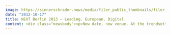 ```yaml
---
image: https://sinnerschrader.news/media/filer_public_thumbnails/filer_public/02/a4/02a42ce8-ed98-4748-a1dc-47bfe15590a2/varfoldersdjk8pxf42x64d8fxslz8jcc8fc0000gnttmp3xcisx__480x288_q85_crop_subsampling-2_upscale.jpg
date: "2012-10-17"
title: NEXT Berlin 2013 – Leading. European. Digital.
content: <div class="newsbody"><p>New date, new venue. At the trendsetting conference, to be held in Berlin on April 23 &amp; 24, economic leaders and digital pioneers will gather to exchange views and visions of our digitally revolutionised economic future.</p><p><strong>For the eighth time, the digital agency SinnerSchrader will host the conference NEXT Berlin, this time on 23 &amp; 24 April at the BCC in the heart of Berlin. NEXT Berlin has established itself in recent years as an important agenda setter for tomorrow’s topics of the digital economy in Europe. Talks and workshops held by internationally renowned experts on business trends inspire more than 2,000 participants from around the world. This time, experts will address the topics invisible technology, new interfaces, the importance of context and the makers. The central theme of next year's conference will be&#58; Here be dragons!</strong></p><p style="padding-left&#58; 60px;"><em>“Here be dragons” is a phrase used to denote dangerous or unexplored territories, in imitation of the medieval practice of putting sea serpents and other mythological creatures in uncharted areas of maps.</em></p><p>The digital revolution and the interactive consumer continue to shake up one industry after another. To survive and succeed, companies constantly need to rethink and change their business models, enter new markets or even invent them. They need to explore uncharted waters, discover new territories! And what applies for established companies, also effects start-ups; remember that Flickr was once a role playing game, and YouTube a dating site, not to mention Apple’s metamorphosis.</p><p>This is why ’Here be dragon’ is the theme of NEXT Berlin 2013. The conference will provide more than 2,000 attendees with a map for new business adventures. Which paths shall be taken? Which areas are worth exploring? And where are the new inventions and innovations taking us? Where do dangers lurk and how can we embrace new challenges? Dragons are not necessarily invincible opponents, but rather opportunities that carry great potential.</p><p>On 23 &amp; 24 April, NEXT Berlin will become Europe’s most important meeting place of the digital economy. Marketers of major brands, business strategists, international investors, established managers as well as young entrepreneurs, developers and creative minds will all exchange views and visions on our digital future.</p><p>The conference stands out due to its thematic diversity, the interdisciplinary exchange of ideas and the many inspiring talks from renowned experts and digital thought leaders with business, creative, technology, art or science backgrounds. In recent years, the number of participants has grown constantly, especially from other European countries and beyond. Due to its international character, the conference language is English.</p><p>The programme of NEXT Berlin 2013 is being curated by Peter Bihr and Monique van Dusseldorp. Again, it will look at trends likely to develop over the next 12 to 36 months. Four areas are in particular focus&#58;</p><p><strong>1. Invisible&#58; Technology gets transparent</strong><br/>It is virtually impossible to separate the digital and the non-digital world. The Internet is not just another channel to interact with people or connect with customers, it's everywhere. Everything is interconnected.</p><p><strong>2. Interface&#58; APIs, interaction and new services</strong><br/>In the post-PC era users are moving away from desktops towards lightweight devices. In 2013, the majority will go online via mobile devices. Accordingly, we’ll need to rethink human-machine interfaces and design services that the user really wants. The focus shifts from marketing and communication to product and service.</p><p><strong>3. Make(r)&#58; DIY, 3D printing and the makers</strong><br/>Everything analog goes digital. The first wave of computing digitised back-end processes and data-handling, the second communications and media, the third will digitise every possible physical object. In the same way that desktop publishing and the web democratised publishing and programming, setting free a surge of creativity, 3D printing will soon democratise innovation in the physical world of atoms.</p><p><strong>4. Context&#58; Smarter things, data and mapping</strong><br/>New portable computers in bracelets, clothing or eyewear will collect data about us and our environment that shall improve and simplify our lives. 2013 will show what innovations Google Glass will trigger. What is already possible today and where we are heading. It may sound like science fiction, but it is the new reality – and one we can shape.</p><p>All four trends are affecting the whole product chain, from hardware to software to the interface and the service layer. They require a fresh, holistic approach, a re-definition of many businesses and a customer-centric mindset. The time is right to enter unknown territories.</p><p>At NEXT Berlin innovators from around the world will present their inspiring ideas and insights. In addition to the main stage for the keynote speeches and sessions, there will be a second stage as well as workshops, where experts will enlarge upon topics such as the Internet of Things, Mobile, Technology and Service Design.</p><p>After the extraordinary success of the start-up day this year, NEXT Berlin 2013 will dedicated a whole stage to developments in the European start-up scene, this time on both conference days. This also underlines NEXT’s commitment to Berlin’s start-up scene, which has become a defining element and a relevant business driver for Germany’s capital. Start-ups will have the opportunity to pitch their business ideas to the NEXT audience; many big investors from Europe and the US will be in attendance, and may become a critical success factor for them.</p><p>NEXT Berlin invites its community to actively shape the conference programme. In late autumn speaker and topic proposals can be submitted at nextberlin.eu, which our programme curators will take into account. Further opportunities for participation, for example for start-ups, will follow.</p><p>For more information on NEXT Berlin, videos of previous conference talks and the <a href="http&#58;//nextberlin.eu">NEXT blog</a> about current digital trends go to <a href="http&#58;//nextberlin.eu">nextberlin.eu</a>. Tickets for the conference will be available soon.</p></div>
---
```

